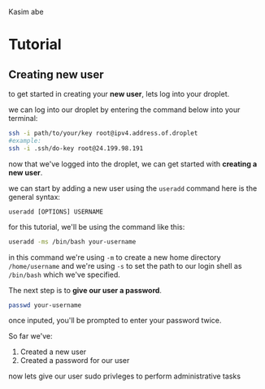 Kasim abe
# Tutorial
## Creating new user
to get started in creating your **new user**, lets log into your droplet.

we can log into our droplet by entering the command below into your terminal:
```bash
ssh -i path/to/your/key root@ipv4.address.of.droplet
#example:
ssh -i .ssh/do-key root@24.199.98.191
```
now that we've logged into the droplet, we can get started with **creating a new user**.

we can start by adding a new user using the `useradd` command
here is the general syntax:
```
useradd [OPTIONS] USERNAME
```
for this tutorial, we'll be using the command like this:
```bash
useradd -ms /bin/bash your-username
```
in this command we're using `-m` to create a new home directory `/home/username` and we're using `-s` to set the path to our login shell as `/bin/bash` which we've specified.

The next step is to **give our user a password**.
```bash
passwd your-username
```
once inputed, you'll be prompted to enter your password twice.

So far we've:
  1. Created a new user
  2. Created a password for our user

now lets give our user sudo privleges to perform administrative tasks


